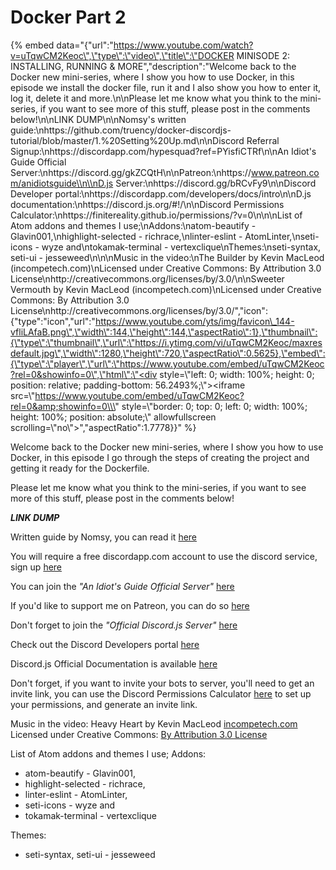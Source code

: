 # Docker Part 2

{% embed data="{\"url\":\"https://www.youtube.com/watch?v=uTqwCM2Keoc\",\"type\":\"video\",\"title\":\"DOCKER MINISODE 2: INSTALLING, RUNNING & MORE\",\"description\":\"Welcome back to the Docker new mini-series, where I show you how to use Docker, in this episode we install the docker file, run it and I also show you how to enter it, log it, delete it and more.\\n\\nPlease let me know what you think to the mini-series, if you want to see more of this stuff, please post in the comments below!\\n\\nLINK DUMP\\n\\nNomsy\'s written guide:\\nhttps://github.com/truency/docker-discordjs-tutorial/blob/master/1.%20Setting%20Up.md\\n\\nDiscord Referral Signup:\\nhttps://discordapp.com/hypesquad?ref=PYisfiCTRf\\n\\nAn Idiot\'s Guide Official Server:\\nhttps://discord.gg/gkZCQtH\\n\\nPatreon:\\nhttps://www.patreon.com/anidiotsguide\\n\\nD.js Server:\\nhttps://discord.gg/bRCvFy9\\n\\nDiscord Developer portal:\\nhttps://discordapp.com/developers/docs/intro\\n\\nD.js documentation:\\nhttps://discord.js.org/\#!/\\n\\nDiscord Permissions Calculator:\\nhttps://finitereality.github.io/permissions/?v=0\\n\\n\\nList of Atom addons and themes I use;\\nAddons:\\natom-beautify - Glavin001,\\nhighlight-selected - richrace,\\nlinter-eslint - AtomLinter,\\nseti-icons - wyze and\\ntokamak-terminal - vertexclique\\nThemes:\\nseti-syntax, seti-ui - jesseweed\\n\\n\\nMusic in the video:\\nThe Builder by Kevin MacLeod \(incompetech.com\)\\nLicensed under Creative Commons: By Attribution 3.0 License\\nhttp://creativecommons.org/licenses/by/3.0/\\n\\nSweeter Vermouth by Kevin MacLeod \(incompetech.com\)\\nLicensed under Creative Commons: By Attribution 3.0 License\\nhttp://creativecommons.org/licenses/by/3.0/\",\"icon\":{\"type\":\"icon\",\"url\":\"https://www.youtube.com/yts/img/favicon\_144-vfliLAfaB.png\",\"width\":144,\"height\":144,\"aspectRatio\":1},\"thumbnail\":{\"type\":\"thumbnail\",\"url\":\"https://i.ytimg.com/vi/uTqwCM2Keoc/maxresdefault.jpg\",\"width\":1280,\"height\":720,\"aspectRatio\":0.5625},\"embed\":{\"type\":\"player\",\"url\":\"https://www.youtube.com/embed/uTqwCM2Keoc?rel=0&showinfo=0\",\"html\":\"<div style=\\\"left: 0; width: 100%; height: 0; position: relative; padding-bottom: 56.2493%;\\\"><iframe src=\\\"https://www.youtube.com/embed/uTqwCM2Keoc?rel=0&amp;showinfo=0\\\" style=\\\"border: 0; top: 0; left: 0; width: 100%; height: 100%; position: absolute;\\\" allowfullscreen scrolling=\\\"no\\\"></iframe></div>\",\"aspectRatio\":1.7778}}" %}

Welcome back to the Docker new mini-series, where I show you how to use Docker, in this episode I go through the steps of creating the project and getting it ready for the Dockerfile.

Please let me know what you think to the mini-series, if you want to see more of this stuff, please post in the comments below!

_**LINK DUMP**_

Written guide by Nomsy, you can read it [here](https://github.com/truency/docker-discordjs-tutorial/blob/master/2.%20Creating%20The%20Project.md)

You will require a free discordapp.com account to use the discord service, sign up [here](https://discordapp.com/hypesquad?ref=PYisfiCTRf)

You can join the _"An Idiot's Guide Official Server"_ [here](https://discord.gg/gkZCQtH)

If you'd like to support me on Patreon, you can do so [here](https://www.patreon.com/anidiotsguide)

Don't forget to join the _"Official Discord.js Server"_ [here](https://discord.gg/bRCvFy9)

Check out the Discord Developers portal [here](https://discordapp.com/developers/docs/intro)

Discord.js Official Documentation is available [here](https://discord.js.org/#!/)

Don't forget, if you want to invite your bots to server, you'll need to get an invite link, you can use the Discord Permissions Calculator [here](https://finitereality.github.io/permissions/?v=0) to set up your permissions, and generate an invite link.

Music in the video: Heavy Heart by Kevin MacLeod [incompetech.com](https://incompetech.com) Licensed under Creative Commons: [By Attribution 3.0 License](http://creativecommons.org/licenses/by/3.0/)

List of Atom addons and themes I use; Addons:

* atom-beautify - Glavin001,
* highlight-selected - richrace,
* linter-eslint - AtomLinter,
* seti-icons - wyze and
* tokamak-terminal - vertexclique

Themes:

* seti-syntax, seti-ui - jesseweed

